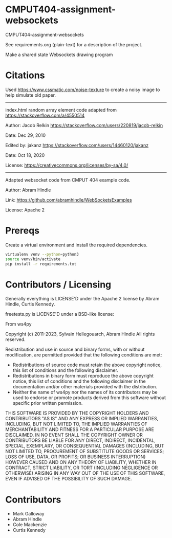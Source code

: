 CMPUT404-assignment-websockets
==============================

CMPUT404-assignment-websockets

See requirements.org (plain-text) for a description of the project.

Make a shared state Websockets drawing program

Citations
=====

Used https://www.cssmatic.com/noise-texture to create a noisy image to help simulate old paper.

---

index.html random array element code adapted from https://stackoverflow.com/a/4550514

Author: Jacob Relkin https://stackoverflow.com/users/220819/jacob-relkin

Date: Dec 29, 2010

Edited by: jakanz https://stackoverflow.com/users/14460120/jakanz

Date: Oct 18, 2020

License: https://creativecommons.org/licenses/by-sa/4.0/

---

Adapted websocket code from CMPUT 404 example code.

Author: Abram Hindle

Link: https://github.com/abramhindle/WebSocketsExamples

License: Apache 2

Prereqs
=======
Create a virtual environment and install the required dependencies.

```bash
virtualenv venv --python=python3
source venv/bin/activate
pip install -r requirements.txt
```

Contributors / Licensing
========================

Generally everything is LICENSE'D under the Apache 2 license by Abram Hindle, Curtis Kennedy.

freetests.py is LICENSE'D under a BSD-like license:

From ws4py

Copyright (c) 2011-2023, Sylvain Hellegouarch, Abram Hindle
All rights reserved.

Redistribution and use in source and binary forms, with or without
modification, are permitted provided that the following conditions are met:

 * Redistributions of source code must retain the above copyright notice,
   this list of conditions and the following disclaimer.
 * Redistributions in binary form must reproduce the above copyright
   notice, this list of conditions and the following disclaimer in the
   documentation and/or other materials provided with the distribution.
 * Neither the name of ws4py nor the names of its contributors may be used
   to endorse or promote products derived from this software without
   specific prior written permission.

THIS SOFTWARE IS PROVIDED BY THE COPYRIGHT HOLDERS AND CONTRIBUTORS "AS IS"
AND ANY EXPRESS OR IMPLIED WARRANTIES, INCLUDING, BUT NOT LIMITED TO, THE
IMPLIED WARRANTIES OF MERCHANTABILITY AND FITNESS FOR A PARTICULAR PURPOSE
ARE DISCLAIMED. IN NO EVENT SHALL THE COPYRIGHT OWNER OR CONTRIBUTORS BE
LIABLE FOR ANY DIRECT, INDIRECT, INCIDENTAL, SPECIAL, EXEMPLARY, OR
CONSEQUENTIAL DAMAGES (INCLUDING, BUT NOT LIMITED TO, PROCUREMENT OF
SUBSTITUTE GOODS OR SERVICES; LOSS OF USE, DATA, OR PROFITS; OR BUSINESS
INTERRUPTION) HOWEVER CAUSED AND ON ANY THEORY OF LIABILITY, WHETHER IN
CONTRACT, STRICT LIABILITY, OR TORT (INCLUDING NEGLIGENCE OR OTHERWISE)
ARISING IN ANY WAY OUT OF THE USE OF THIS SOFTWARE, EVEN IF ADVISED OF THE
POSSIBILITY OF SUCH DAMAGE.

Contributors
============

* Mark Galloway
* Abram Hindle
* Cole Mackenzie
* Curtis Kennedy
